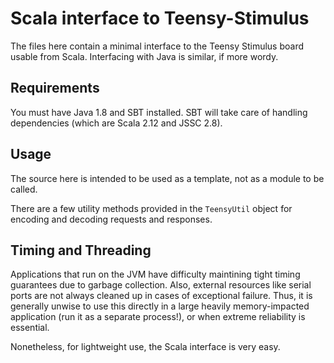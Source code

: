 # Scala interface to Teensy-Stimulus

The files here contain a minimal interface to the Teensy Stimulus board
usable from Scala.  Interfacing with Java is similar, if more wordy.

## Requirements

You must have Java 1.8 and SBT installed.  SBT will take care of handling
dependencies (which are Scala 2.12 and JSSC 2.8).

## Usage

The source here is intended to be used as a template, not as a module to
be called.

There are a few utility methods provided in the `TeensyUtil` object for
encoding and decoding requests and responses.

## Timing and Threading

Applications that run on the JVM have difficulty maintining tight timing
guarantees due to garbage collection.  Also, external resources like serial
ports are not always cleaned up in cases of exceptional failure.  Thus,
it is generally unwise to use this directly in a large heavily
memory-impacted application (run it as a separate process!), or when extreme
reliability is essential.

Nonetheless, for lightweight use, the Scala interface is very easy.
